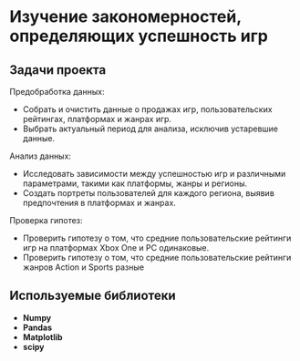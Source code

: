 # Изучение закономерностей, определяющих успешность игр

## Задачи проекта

Предобработка данных:

- Собрать и очистить данные о продажах игр, пользовательских рейтингах, платформах и жанрах игр.
- Выбрать актуальный период для анализа, исключив устаревшие данные.

Анализ данных:

- Исследовать зависимости между успешностью игр и различными параметрами, такими как платформы, жанры и регионы.
- Создать портреты пользователей для каждого региона, выявив предпочтения в платформах и жанрах.

Проверка гипотез:

- Проверить гипотезу о том, что средние пользовательские рейтинги игр на платформах Xbox One и PC одинаковые.
- Проверить гипотезу о том, что средние пользовательские рейтинги жанров Action и Sports разные


## Используемые библиотеки

- **Numpy**
- **Pandas**
- **Matplotlib**
- **scipy**
